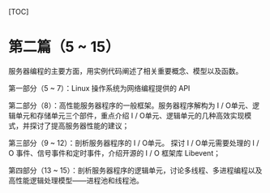 [TOC]

# 第二篇（5 ~ 15）

服务器编程的主要方面，用实例代码阐述了相关重要概念、模型以及函数。

















第一部分（5 ~ 7）：Linux 操作系统为网络编程提供的 API

第二部分（8）：高性能服务器程序的一般框架。服务器程序解构为 I / O单元、逻辑单元和存储单元三个部件，重点介绍  I / O单元、逻辑单元的几种高效实现模式，并探讨了提高服务器性能的建议；

第三部分（9 ~ 12）：剖析服务器程序的 I / O单元。 探讨 I / O单元需要处理的 I / O 事件、信号事件和定时事件，介绍开源的 I / O 框架库 Libevent；

第四部分（13 ~ 15）：剖析服务器程序的逻辑单元，讨论多线程、多进程编程以及高性能逻辑处理模型——进程池和线程池。




